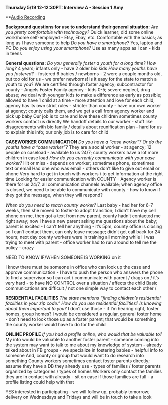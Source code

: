 
**Thursday 5/19 12-12:30PT: Interview A - Session 1**
**Amy**

**[Audio Recording](amy.m4a)

**Background questions for use to understand their general situation:**
*Are you pretty comfortable with technology?*
Quick learner; did some online work/home self-employed - Etsy, Ebay, etc. 
Comfortable with the basics; as long as I have someone to help
*Do you have a smartphone?* Yes, laptop and PC
*Do you enjoy using your smartphone?* Use as many apps as I can - kids in teens

**General questions:**
*Do you generally foster a youth for a long time? How long?* 4 years; infants only - have 2 older bio kids 
*How many youths have you fostered?* - fostered 6 babies / newborns - 2 were a couple months old, but too old for us - we prefer newborns!
Is it easy for the state to match a youth to you? We are certified through foster agency; subcontractor for county - Angels Foster Family agency - kids 0-5; severe neglect, drug abuse; we deal with younger kids to make a difference as early as possible; allowed to have 1 child at a time - more attention and love for each child; agency has its own strict rules - stricter than county - have our own worker at agency; county calls them, and we get a call from agency worker and pick up baby
Our job is to care and love these children
sometimes county workers contact us directly
We handoff details to our worker - stuff like disagreements with bio family / details about reunification plan - hard for us to explain this info; our only job is to care for child

**CASEWORKER COMMUNICATION**
*Do you have a “case worker”? Or do the youths have a “case worker”?*
They are a social worker - at agency; 12 people on caseload - available to us 24/7; county workers have a lot more children in case load
*How do you currently communicate with your case worker?*
Hit or miss - depends on worker; sometimes phone, sometimes text or email
Had one who was email - others don’t like to give out email or phone
Very hard to get in touch with workers / to get information at the right time
Looking for easier communication with COUNTY - Agency worker is there for us 24/7, all communication channels available; when agency office is closed, we need to be able to communicate with county - how to know if they got the message, when they will respond?

*When do you need to reach county worker?* Last baby - had her for 6-7 weeks, then she moved to foster-to adopt transition; I didn’t have my cell phone on me, then got a text from new parent, county hadn’t contacted me right away; now I have a new parent asking me questions about the baby; parent is excited - I can’t tell her anything - it’s 5pm, county office is closing so I can’t contact them, can only leave message; didn’t get call back for 24 hours; next day county workers were in training all morning while I i was trying to meet with parent - office worker had to run around to tell me the policy - crazy

NEED TO KNOW IF/WHEN SOMEONE IS WORKING on it

I know there must be someone in office who can look up the case and approve communication - I have to push the person who answers the phone to find a supervisor so I can act / communicate with parent / drags on / it’s very hard - to have NO CONTROL over a situation / affects the child
Basic communications are difficult  / not one simple way to contact each other / 

**RESIDENTIAL FACILITIES**
*The state mentions “finding children’s residential facilities in your zip code.” How do you use residential facilities? Is knowing about them important to you?*
I don’t use those - if I’m hearing right, foster homes, group homes? I would be considered a regular, general foster home - don’t need to look those up as a foster parent; that would be something the county worker would have to do for the child

**ONLINE PROFILE**
*If you had a profile online, who would that be valuable to?*
My info would be valuable to another foster parent - someone coming into the system may want to talk to me about my knowledge of system - already talked about in FB groups - we specialize in fostering babies - helpful info to someone
And, county or group that would want to do research into something
County workers sometimes contact foster parents directly; assume they have a DB they already use - types of families / foster parents organized by categories / types of homes
Workers only contact the families they are in contact with already - sit on case if those families are full - a profile listing could help with that

YES interested in participating - we will follow up, probably tomorrow; delivery on Wednesdays and Fridays and will be in touch to take a look
